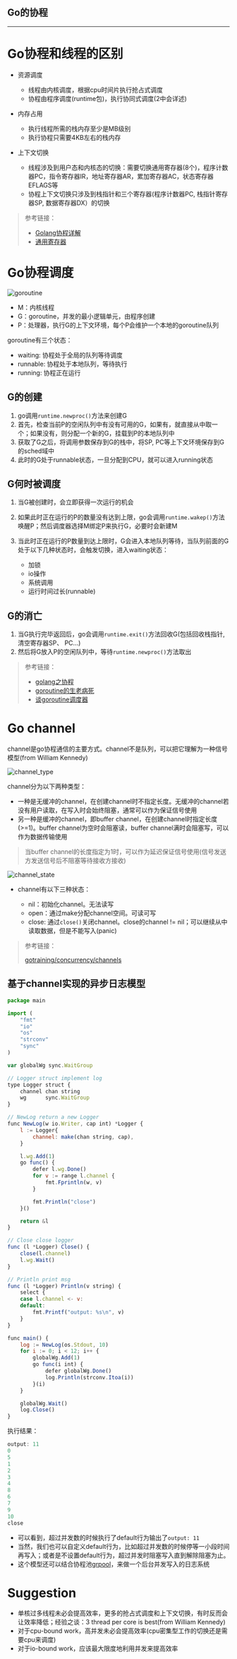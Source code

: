 Go的协程
---

---

# Go协程和线程的区别

* 资源调度
	* 线程由内核调度，根据cpu时间片执行抢占式调度
	* 协程由程序调度(runtime包)，执行协同式调度(2中会详述)

* 内存占用
	* 执行线程所需的栈内存至少是MB级别
	* 执行协程只需要4KB左右的栈内存

* 上下文切换
	* 线程涉及到用户态和内核态的切换：需要切换通用寄存器(8个)，程序计数器PC，指令寄存器IR，地址寄存器AR，累加寄存器AC，状态寄存器EFLAGS等
	* 协程上下文切换只涉及到栈指针和三个寄存器(程序计数器PC, 栈指针寄存器SP, 数据寄存器DX）的切换

> 参考链接：
> 
> * [Golang协程详解](http://www.cnblogs.com/liang1101/p/7285955.html)
> * [通用寄存器](https://blog.csdn.net/sinat_38972110/article/details/72927858)

# Go协程调度

![goroutine](./image/goroutine.jpg)

* M：内核线程
* G：goroutine，并发的最小逻辑单元，由程序创建
* P：处理器，执行G的上下文环境，每个P会维护一个本地的goroutine队列

goroutine有三个状态：

* waiting: 协程处于全局的队列等待调度
* runnable: 协程处于本地队列，等待执行
* running: 协程正在运行

## G的创建

1. go调用`runtime.newproc()`方法来创建G
2. 首先，检查当前P的空闲队列中有没有可用的G，如果有，就直接从中取一个；如果没有，则分配一个新的G，挂载到P的本地队列中
3. 获取了G之后，将调用参数保存到G的栈中，将SP, PC等上下文环境保存到G的sched域中
4. 此时的G处于runnable状态，一旦分配到CPU，就可以进入running状态

## G何时被调度

1. 当G被创建时，会立即获得一次运行的机会
2. 如果此时正在运行的P的数量没有达到上限，go会调用`runtime.wakep()`方法唤醒P；然后调度器选择M绑定P来执行G，必要时会新建M
3. 当此时正在运行的P数量到达上限时，G会进入本地队列等待，当队列前面的G处于以下几种状态时，会触发切换，进入waiting状态：

	* 加锁
	* io操作
	* 系统调用
	* 运行时间过长(runnable)

## G的消亡

1. 当G执行完毕返回后，go会调用`runtime.exit()`方法回收G(包括回收栈指针, 清空寄存器SP、 PC...)
2. 然后将G放入P的空闲队列中，等待`runtime.newproc()`方法取出

> 参考链接：
> 
> * [golang之协程](http://www.cnblogs.com/chenny7/p/4498322.html)
> * [goroutine的生老病死](https://tiancaiamao.gitbooks.io/go-internals/content/zh/05.2.html)
> * [谈goroutine调度器](https://tonybai.com/2017/06/23/an-intro-about-goroutine-scheduler/)

# Go channel

channel是go协程通信的主要方式。channel不是队列，可以把它理解为一种信号模型(from William Kennedy)

![channel_type](./image/signaling_with_data.png)

channel分为以下两种类型：

* 一种是无缓冲的channel，在创建channel时不指定长度。无缓冲的channel若没有用户读取，在写入时会始终阻塞，通常可以作为保证信号使用
* 另一种是缓冲的channel，即buffer channel，在创建channel时指定长度(>=1)。buffer channel为空时会阻塞读，buffer channel满时会阻塞写，可以作为数据传输使用
	
> 当buffer channel的长度指定为1时，可以作为延迟保证信号使用(信号发送方发送信号后不阻塞等待接收方接收)
		
![channel_state](./image/channel_state.png)

* channel有以下三种状态：

	* nil：初始化channel。无法读写
	* open：通过make分配channel空间。可读可写
	* close: 通过`close()`关闭channel。close的channel != nil；可以继续从中读取数据，但是不能写入(panic)

> 参考链接：
> 
> [gotraining/concurrency/channels](https://github.com/ardanlabs/gotraining/blob/master/topics/go/concurrency/channels/README.md)

## 基于channel实现的异步日志模型

```javascript
package main

import (
	"fmt"
	"io"
	"os"
	"strconv"
	"sync"
)

var globalWg sync.WaitGroup

// Logger struct implement log
type Logger struct {
	channel chan string
	wg      sync.WaitGroup
}

// NewLog return a new Logger
func NewLog(w io.Writer, cap int) *Logger {
	l := Logger{
		channel: make(chan string, cap),
	}

	l.wg.Add(1)
	go func() {
		defer l.wg.Done()
		for v := range l.channel {
			fmt.Fprintln(w, v)
		}

		fmt.Println("close")
	}()

	return &l
}

// Close close logger
func (l *Logger) Close() {
	close(l.channel)
	l.wg.Wait()
}

// Println print msg
func (l *Logger) Println(v string) {
	select {
	case l.channel <- v:
	default:
		fmt.Printf("output: %s\n", v)
	}
}

func main() {
	log := NewLog(os.Stdout, 10)
	for i := 0; i < 12; i++ {
		globalWg.Add(1)
		go func(i int) {
			defer globalWg.Done()
			log.Println(strconv.Itoa(i))
		}(i)
	}

	globalWg.Wait()
	log.Close()
}
```

执行结果：

```javascript
output: 11
0
5
1
2
3
4
8
6
7
9
10
close
```

* 可以看到，超过并发数的时候执行了default行为输出了`output: 11`
* 当然，我们也可以自定义default行为，比如超过并发数的时候停等一小段时间再写入；或者是不设置default行为，超过并发时阻塞写入直到解除阻塞为止。
* 这个模型还可以结合协程池[grpool](http://km.netease.com/article/245063)，来做一个后台并发写入的日志系统

# Suggestion
	
* 单核过多线程未必会提高效率，更多的抢占式调度和上下文切换，有时反而会让效率降低；经验之谈：3 thread per core is best(from William Kennedy)
* 对于cpu-bound work，高并发未必会提高效率(cpu密集型工作的切换还是需要cpu来调度)
* 对于io-bound work，应该最大限度地利用并发来提高效率
